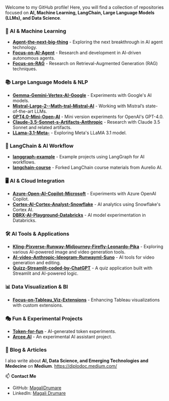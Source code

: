 

Welcome to my GitHub profile! Here, you will find a collection of repositories focused on **AI, Machine Learning, LangChain, Large Language Models (LLMs), and Data Science**.  

### 🤖 AI & Machine Learning  
- **[Agent-the-next-big-thing](https://github.com/MagaliDrumare/Agent-the-next-big-thing)** - Exploring the next breakthrough in AI agent technology.  
- **[Focus-on-AI-Agent](https://github.com/MagaliDrumare/Focus-on-AI-Agent)** - Research and development in AI-driven autonomous agents.  
- **[Focus-on-RAG](https://github.com/MagaliDrumare/Focus-on-RAG-)** - Research on Retrieval-Augmented Generation (RAG) techniques.  

### 📚 Large Language Models & NLP  
- **[Gemma-Gemini-Vertex-AI-Google](https://github.com/MagaliDrumare/Gemma-Gemini-Vertex-AI-Google)** - Experiments with Google's AI models.  
- **[Mistral-Large-2--Math-tral-Mistral-AI](https://github.com/MagaliDrumare/Mistral-Large-2--Math-tral-Mistral-AI-)** - Working with Mistral’s state-of-the-art LLMs.  
- **[GPT4.0-Mini-Open-AI](https://github.com/MagaliDrumare/GPT4.0-Mini-Open-AI)** - Mini version experiments for OpenAI's GPT-4.0.  
- **[Claude-3.5-Sonnet-s-Artifacts-Anthropic](https://github.com/MagaliDrumare/Claude-3.5-Sonnet-s-Artifacts-Anthropic-)** - Research with Claude 3.5 Sonnet and related artifacts.  
- **[LLama-3.1-Meta-](https://github.com/MagaliDrumare/LLama-3.1-Meta-)** - Exploring Meta's LLaMA 3.1 model.  

### 🧠 LangChain & AI Workflow  
- **[langgraph-example](https://github.com/MagaliDrumare/langgraph-example)** - Example projects using LangGraph for AI workflows.  
- **[langchain-course](https://github.com/MagaliDrumare/langchain-course)** - Forked LangChain course materials from Aurelio AI.  

### 🖥️ AI & Cloud Integration  
- **[Azure-Open-AI-Copilot-Microsoft](https://github.com/MagaliDrumare/Azure-Open-AI-Copilot-Microsoft)** - Experiments with Azure OpenAI Copilot.  
- **[Cortex-AI-Cortex-Analyst-Snowflake](https://github.com/MagaliDrumare/Cortex-AI-Cortex-Analyst-Snowflake)** - AI analytics using Snowflake's Cortex AI.  
- **[DBRX-AI-Playground-Databricks](https://github.com/MagaliDrumare/DBRX-AI-Playground-Databricks)** - AI model experimentation in Databricks.  

### 🛠️ AI Tools & Applications  
- **[Kling-Pixverse-Runway-Midjourney-Firefly-Leonardo-Pika](https://github.com/MagaliDrumare/Kling-Pixverse-Runway-Midjourney-Firefly-Leonardo-Pika-)** - Exploring various AI-powered image and video generation tools.  
- **[AI-video-Anthropic-Ideogram-Runwayml-Suno](https://github.com/MagaliDrumare/AI-video-Anthropic-Ideogram-Runwayml-Suno-)** - AI tools for video generation and editing.  
- **[Quizz-Streamlit-coded-by-ChatGPT](https://github.com/MagaliDrumare/Quizz-Streamlit-coded-by-ChatGPT-)** - A quiz application built with Streamlit and AI-powered logic.  

### 📊 Data Visualization & BI  
- **[Focus-on-Tableau_Viz-Extensions](https://github.com/MagaliDrumare/Focus-on-Tableau_Viz-Extensions-)** - Enhancing Tableau visualizations with custom extensions.  

### 🎭 Fun & Experimental Projects  
- **[Token-for-fun](https://github.com/MagaliDrumare/Token-for-fun-)** - AI-generated token experiments.  
- **[Arcee.AI](https://github.com/MagaliDrumare/Arcee.AI)** - An experimental AI assistant project.

### 📝 Blog & Articles  
I also write about **AI, Data Science, and Emerging Technologies and Medecine** on **Medium**. 
https://diplodoc.medium.com/

📫 **Contact Me**  
- GitHub: [MagaliDrumare](https://github.com/MagaliDrumare)  
- LinkedIn: [Magali Drumare](https://www.linkedin.com/in/magalidrumare/)  

